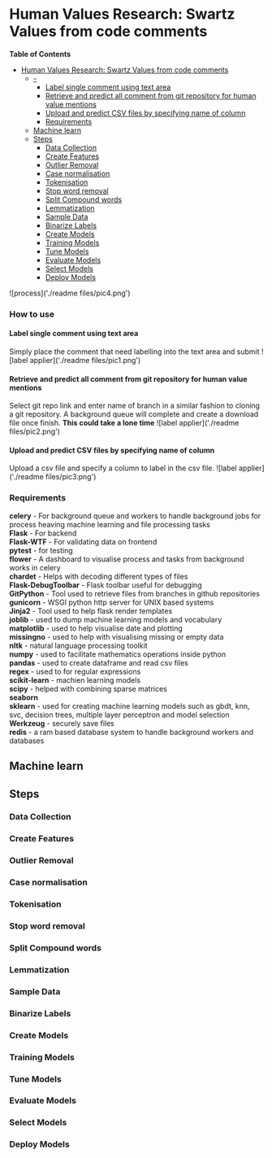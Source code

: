 # Human Values Research: Swartz Values from code comments

<!-- markdown-toc start - Don't edit this section. Run M-x markdown-toc-refresh-toc -->
**Table of Contents**

- [Human Values Research: Swartz Values from code comments](#human-values-research-swartz-values-from-code-comments)
    - [-](#-)
        - [Label single comment using text area](#label-single-comment-using-text-area)
        - [Retrieve and predict all comment from git repository for human value mentions](#retrieve-and-predict-all-comment-from-git-repository-for-human-value-mentions)
        - [Upload and predict CSV files by specifying name of column](#upload-and-predict-csv-files-by-specifying-name-of-column)
        - [Requirements](#requirements)
    - [Machine learn](#machine-learn)
    - [Steps](#steps)
        - [Data Collection](#data-collection)
        - [Create Features](#create-features)
        - [Outlier Removal](#outlier-removal)
        - [Case normalisation](#case-normalisation)
        - [Tokenisation](#tokenisation)
        - [Stop word removal](#stop-word-removal)
        - [Split Compound words](#split-compound-words)
        - [Lemmatization](#lemmatization)
        - [Sample Data](#sample-data)
        - [Binarize Labels](#binarize-labels)
        - [Create Models](#create-models)
        - [Training Models](#training-models)
        - [Tune Models](#tune-models)
        - [Evaluate Models](#evaluate-models)
        - [Select Models](#select-models)
        - [Deploy Models](#deploy-models)

<!-- markdown-toc end -->

![process]('./readme files/pic4.png') 

### How to use

#### Label single comment using text area
Simply place the comment that need labelling into the text area and submit
![label applier]('./readme files/pic1.png') 

#### Retrieve and predict all comment from git repository for human value mentions
Select git repo link and enter name of branch in a similar fashion to cloning a git repository. A background queue will complete and create a download file once finish. **This could take a lone time**
![label applier]('./readme files/pic2.png') 


#### Upload and predict CSV files by specifying name of column
Upload a csv file and specify a column to label in the csv file.
![label applier]('./readme files/pic3.png') 

### Requirements
**celery** - For background queue and workers to handle background jobs for process heaving machine learning and file processing tasks <br />
**Flask** - For backend <br />
**Flask-WTF** - For validating data on frontend <br />
**pytest** - for testing <br />
**flower** - A dashboard to visualise process and tasks from background works in celery <br />
**chardet** - Helps with decoding different types of files <br />
**Flask-DebugToolbar** - Flask toolbar useful for debugging <br />
**GitPython** - Tool used to retrieve files from branches in github repositories <br />
**gunicorn** - WSGI python http server for UNIX based systems <br />
**Jinja2** - Tool used to help flask render templates <br />
**joblib** - used to dump machine learning models and vocabulary <br />
**matplotlib** - used to help visualise date and plotting <br />
**missingno** - used to help with visualising missing or empty data <br />
**nltk** - natural language processing toolkit <br />
**numpy** - used to facilitate mathematics operations inside python <br />
**pandas** - used to create dataframe and read csv files  <br />
**regex** - used to for regular expressions <br />
**scikit-learn** - machien learning models  <br />
**scipy** - helped with combining sparse matrices <br />
**seaborn** <br />
**sklearn** - used for creating machine learning models such as gbdt, knn, svc, decision trees, multiple layer perceptron and model selection <br />
**Werkzeug** - securely save files <br />
**redis** - a ram based database system to handle background workers and databases <br />



## Machine learn

## Steps

### Data Collection

### Create Features

### Outlier Removal

### Case normalisation

### Tokenisation

### Stop word removal

### Split Compound words

### Lemmatization

### Sample Data

### Binarize Labels

### Create Models

### Training Models

### Tune Models

### Evaluate Models

### Select Models

### Deploy Models


